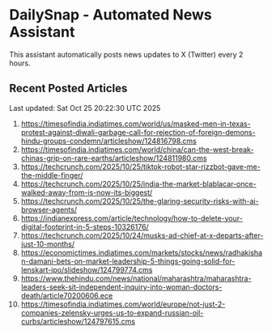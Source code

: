 # DailySnap - Automated News Assistant

This assistant automatically posts news updates to X (Twitter) every 2 hours.

## Recent Posted Articles

Last updated: Sat Oct 25 20:22:30 UTC 2025

1. https://timesofindia.indiatimes.com/world/us/masked-men-in-texas-protest-against-diwali-garbage-call-for-rejection-of-foreign-demons-hindu-groups-condemn/articleshow/124816798.cms
2. https://timesofindia.indiatimes.com/world/china/can-the-west-break-chinas-grip-on-rare-earths/articleshow/124811980.cms
3. https://techcrunch.com/2025/10/25/tiktok-robot-star-rizzbot-gave-me-the-middle-finger/
4. https://techcrunch.com/2025/10/25/india-the-market-blablacar-once-walked-away-from-is-now-its-biggest/
5. https://techcrunch.com/2025/10/25/the-glaring-security-risks-with-ai-browser-agents/
6. https://indianexpress.com/article/technology/how-to-delete-your-digital-footprint-in-5-steps-10326176/
7. https://techcrunch.com/2025/10/24/musks-ad-chief-at-x-departs-after-just-10-months/
8. https://economictimes.indiatimes.com/markets/stocks/news/radhakishan-damani-bets-on-market-leadership-5-things-going-solid-for-lenskart-ipo/slideshow/124799774.cms
9. https://www.thehindu.com/news/national/maharashtra/maharashtra-leaders-seek-sit-independent-inquiry-into-woman-doctors-death/article70200606.ece
10. https://timesofindia.indiatimes.com/world/europe/not-just-2-companies-zelensky-urges-us-to-expand-russian-oil-curbs/articleshow/124797615.cms
